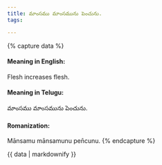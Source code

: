 ```yaml
---
title: మాంసము మాంసమును పెంచును.
tags:

---
```


{% capture data %}
#### Meaning in English:
Flesh increases flesh.

#### Meaning in Telugu:
మాంసము మాంసమును పెంచును.

#### Romanization:
Mānsamu mānsamunu pen̄cunu.
{% endcapture %}

{{ data | markdownify }}

